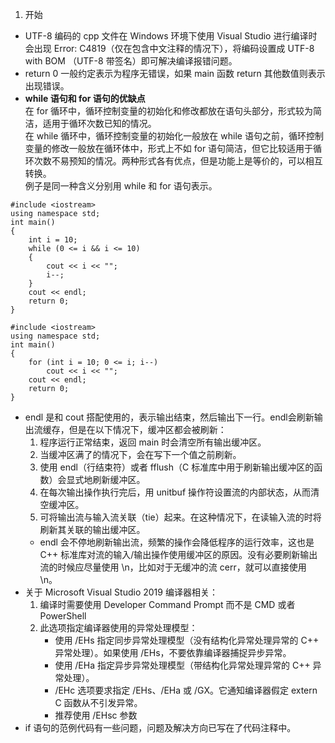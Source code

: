 1. 开始  
* UTF-8 编码的 cpp 文件在 Windows 环境下使用 Visual Studio 进行编译时会出现 Error: C4819（仅在包含中文注释的情况下），将编码设置成 UTF-8 with BOM （UTF-8 带签名）即可解决编译报错问题。
* return 0 一般约定表示为程序无错误，如果 main 函数 return 其他数值则表示出现错误。
* **while 语句和 for 语句的优缺点**  
  在 for 循环中，循环控制变量的初始化和修改都放在语句头部分，形式较为简洁，适用于循环次数已知的情况。  
  在 while 循环中，循环控制变量的初始化一般放在 while 语句之前，循环控制变量的修改一般放在循环体中，形式上不如 for 语句简洁，但它比较适用于循环次数不易预知的情况。两种形式各有优点，但是功能上是等价的，可以相互转换。  
  例子是同一种含义分别用 while 和 for 语句表示。

```
#include <iostream>
using namespace std;
int main()
{
    int i = 10;
    while (0 <= i && i <= 10)
    {
        cout << i << "";
        i--;
    }
    cout << endl;
    return 0;
}
```  

```
#include <iostream>
using namespace std;
int main()
{
    for (int i = 10; 0 <= i; i--)
        cout << i << "";
    cout << endl;
    return 0;
}
```
* endl 是和 cout 搭配使用的，表示输出结束，然后输出下一行。endl会刷新输出流缓存，但是在以下情况下，缓冲区都会被刷新：  
  1. 程序运行正常结束，返回 main 时会清空所有输出缓冲区。  
  2. 当缓冲区满了的情况下，会在写下一个值之前刷新。  
  3. 使用 endl（行结束符）或者 fflush（C 标准库中用于刷新输出缓冲区的函数）会显式地刷新缓冲区。  
  4. 在每次输出操作执行完后，用 unitbuf 操作符设置流的内部状态，从而清空缓冲区。  
  5. 可将输出流与输入流关联（tie）起来。在这种情况下，在读输入流的时将刷新其关联的输出缓冲区。  
  * endl 会不停地刷新输出流，频繁的操作会降低程序的运行效率，这也是 C++ 标准库对流的输入/输出操作使用缓冲区的原因。没有必要刷新输出流的时候应尽量使用 \n，比如对于无缓冲的流 cerr，就可以直接使用 \n。
* 关于 Microsoft Visual Studio 2019 编译器相关：  
  1. 编译时需要使用 Developer Command Prompt 而不是 CMD 或者 PowerShell  
  2. 此选项指定编译器使用的异常处理模型：  
       * 使用 /EHs 指定同步异常处理模型（没有结构化异常处理异常的 C++ 异常处理）。如果使用 /EHs，不要依靠编译器捕捉异步异常。  
       * 使用 /EHa 指定异步异常处理模型（带结构化异常处理异常的 C++ 异常处理）。  
       * /EHc 选项要求指定 /EHs、/EHa 或 /GX。它通知编译器假定 extern C 函数从不引发异常。  
       * 推荐使用 /EHsc 参数  
* if 语句的范例代码有一些问题，问题及解决方向已写在了代码注释中。